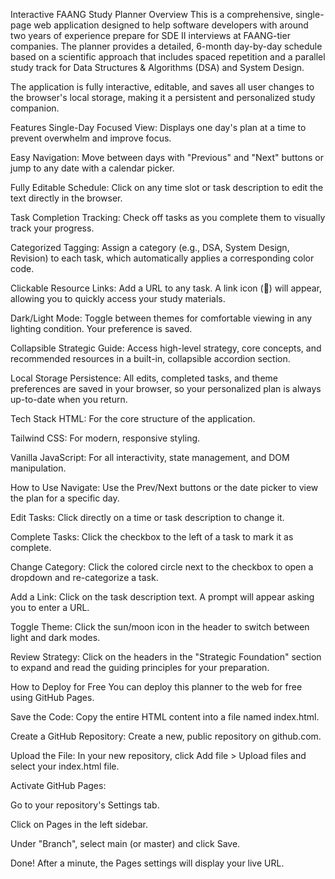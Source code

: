Interactive FAANG Study Planner
Overview
This is a comprehensive, single-page web application designed to help software developers with around two years of experience prepare for SDE II interviews at FAANG-tier companies. The planner provides a detailed, 6-month day-by-day schedule based on a scientific approach that includes spaced repetition and a parallel study track for Data Structures & Algorithms (DSA) and System Design.

The application is fully interactive, editable, and saves all user changes to the browser's local storage, making it a persistent and personalized study companion.

Features
Single-Day Focused View: Displays one day's plan at a time to prevent overwhelm and improve focus.

Easy Navigation: Move between days with "Previous" and "Next" buttons or jump to any date with a calendar picker.

Fully Editable Schedule: Click on any time slot or task description to edit the text directly in the browser.

Task Completion Tracking: Check off tasks as you complete them to visually track your progress.

Categorized Tagging: Assign a category (e.g., DSA, System Design, Revision) to each task, which automatically applies a corresponding color code.

Clickable Resource Links: Add a URL to any task. A link icon (🔗) will appear, allowing you to quickly access your study materials.

Dark/Light Mode: Toggle between themes for comfortable viewing in any lighting condition. Your preference is saved.

Collapsible Strategic Guide: Access high-level strategy, core concepts, and recommended resources in a built-in, collapsible accordion section.

Local Storage Persistence: All edits, completed tasks, and theme preferences are saved in your browser, so your personalized plan is always up-to-date when you return.

Tech Stack
HTML: For the core structure of the application.

Tailwind CSS: For modern, responsive styling.

Vanilla JavaScript: For all interactivity, state management, and DOM manipulation.

How to Use
Navigate: Use the Prev/Next buttons or the date picker to view the plan for a specific day.

Edit Tasks: Click directly on a time or task description to change it.

Complete Tasks: Click the checkbox to the left of a task to mark it as complete.

Change Category: Click the colored circle next to the checkbox to open a dropdown and re-categorize a task.

Add a Link: Click on the task description text. A prompt will appear asking you to enter a URL.

Toggle Theme: Click the sun/moon icon in the header to switch between light and dark modes.

Review Strategy: Click on the headers in the "Strategic Foundation" section to expand and read the guiding principles for your preparation.

How to Deploy for Free
You can deploy this planner to the web for free using GitHub Pages.

Save the Code: Copy the entire HTML content into a file named index.html.

Create a GitHub Repository: Create a new, public repository on github.com.

Upload the File: In your new repository, click Add file > Upload files and select your index.html file.

Activate GitHub Pages:

Go to your repository's Settings tab.

Click on Pages in the left sidebar.

Under "Branch", select main (or master) and click Save.

Done! After a minute, the Pages settings will display your live URL.
